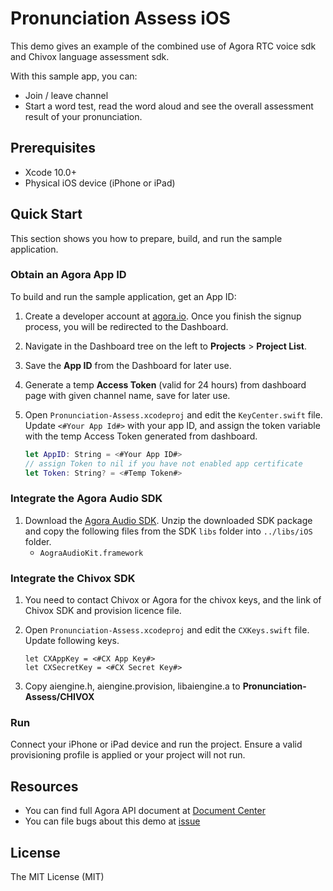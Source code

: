 # Pronunciation Assess iOS


This demo gives an example of the combined use of Agora RTC voice sdk and Chivox language assessment sdk.

With this sample app, you can:

- Join / leave channel
- Start a word test, read the word aloud and see the overall assessment result of your pronunciation.

## Prerequisites

- Xcode 10.0+
- Physical iOS device (iPhone or iPad)

## Quick Start

This section shows you how to prepare, build, and run the sample application.

### Obtain an Agora App ID

To build and run the sample application, get an App ID:
1. Create a developer account at [agora.io](https://dashboard.agora.io/signin/). Once you finish the signup process, you will be redirected to the Dashboard.
2. Navigate in the Dashboard tree on the left to **Projects** > **Project List**.
3. Save the **App ID** from the Dashboard for later use.
4. Generate a temp **Access Token** (valid for 24 hours) from dashboard page with given channel name, save for later use.

5. Open `Pronunciation-Assess.xcodeproj` and edit the `KeyCenter.swift` file. Update `<#Your App Id#>` with your app ID, and assign the token variable with the temp Access Token generated from dashboard.

    ``` Swift
    let AppID: String = <#Your App ID#>
    // assign Token to nil if you have not enabled app certificate
    let Token: String? = <#Temp Token#>
    ```

### Integrate the Agora Audio SDK

1. Download the [Agora Audio SDK](https://www.agora.io/en/download/). Unzip the downloaded SDK package and copy the following files from the SDK `libs` folder into `../libs/iOS` folder.
    - `AograAudioKit.framework`
  
### Integrate the Chivox SDK
  
1. You need to contact Chivox or Agora for the chivox keys, and the link of Chivox SDK and provision licence file. 

2. Open `Pronunciation-Assess.xcodeproj` and edit the `CXKeys.swift` file. Update following keys.

	```
   let CXAppKey = <#CX App Key#>
   let CXSecretKey = <#CX Secret Key#>
	```

3. Copy aiengine.h, aiengine.provision, libaiengine.a to **Pronunciation-Assess/CHIVOX**
  
### Run
  
Connect your iPhone or iPad device and run the project. Ensure a valid provisioning profile is applied or your project will not run.

## Resources

- You can find full Agora API document at [Document Center](https://docs.agora.io/en/)
- You can file bugs about this demo at [issue](https://github.com/AgoraIO/Advance-Audio/issues)

## License

The MIT License (MIT)
